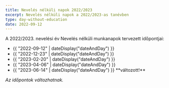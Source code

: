 ```yaml
---
title: Nevelés nélküli napok 2022/2023
excerpt: Nevelés nélküli napok a 2022/2023-as tanévben
type: day-without-education
date: 2022-09-12
---
```

A 2022/2023. nevelési év Nevelés nélküli munkanapok tervezett időpontjai:

<ul>
  <li>{{ "2022-09-12" | dateDisplay("dateAndDay") }}</li>
  <li>{{ "2022-12-23" | dateDisplay("dateAndDay") }}</li>
  <li>{{ "2023-02-20" | dateDisplay("dateAndDay") }}</li>
  <li>{{ "2023-04-06" | dateDisplay("dateAndDay") }}</li>
  <li>{{ "2023-06-14" | dateDisplay("dateAndDay") }} **változott!**</li>
</ul>

*Az időpontok változhatnak.*